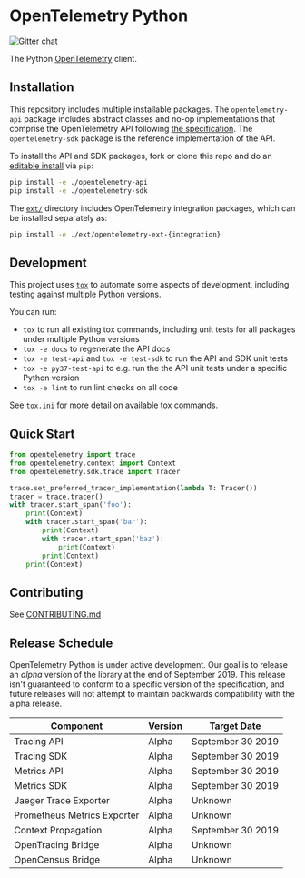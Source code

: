 # OpenTelemetry Python
[![Gitter chat][gitter-image]][gitter-url]

[gitter-image]: https://badges.gitter.im/open-telemetry/opentelemetry-python.svg
[gitter-url]: https://gitter.im/open-telemetry/opentelemetry-python?utm_source=badge&utm_medium=badge&utm_campaign=pr-badge&utm_content=badge

The Python [OpenTelemetry](https://opentelemetry.io/) client.

## Installation

This repository includes multiple installable packages. The `opentelemetry-api`
package includes abstract classes and no-op implementations that comprise the OpenTelemetry API following
[the
specification](https://github.com/open-telemetry/opentelemetry-specification).
The `opentelemetry-sdk` package is the reference implementation of the API.

To install the API and SDK packages, fork or clone this repo and do an
[editable
install](https://pip.pypa.io/en/stable/reference/pip_install/#editable-installs)
via `pip`:

```sh
pip install -e ./opentelemetry-api
pip install -e ./opentelemetry-sdk
```

The
[`ext/`](https://github.com/open-telemetry/opentelemetry-python/tree/master/ext)
directory includes OpenTelemetry integration packages, which can be installed
separately as:

```sh
pip install -e ./ext/opentelemetry-ext-{integration}
```

## Development

This project uses [`tox`](https://tox.readthedocs.io) to automate some aspects
of development, including testing against multiple Python versions.

You can run:

- `tox` to run all existing tox commands, including unit tests for all packages
  under multiple Python versions
- `tox -e docs` to regenerate the API docs
- `tox -e test-api` and `tox -e test-sdk` to run the API and SDK unit tests
- `tox -e py37-test-api` to e.g. run the the API unit tests under a specific
  Python version
- `tox -e lint` to run lint checks on all code

See
[`tox.ini`](https://github.com/open-telemetry/opentelemetry-python/blob/master/tox.ini)
for more detail on available tox commands.

## Quick Start

```python
from opentelemetry import trace
from opentelemetry.context import Context
from opentelemetry.sdk.trace import Tracer

trace.set_preferred_tracer_implementation(lambda T: Tracer())
tracer = trace.tracer()
with tracer.start_span('foo'):
    print(Context)
    with tracer.start_span('bar'):
        print(Context)
        with tracer.start_span('baz'):
            print(Context)
        print(Context)
    print(Context)
```

## Contributing

See [CONTRIBUTING.md](CONTRIBUTING.md)

## Release Schedule

OpenTelemetry Python is under active development. Our goal is to release an
_alpha_ version of the library at the end of September 2019. This release isn't
guaranteed to conform to a specific version of the specification, and future
releases will not attempt to maintain backwards compatibility with the alpha
release.

| Component                   | Version | Target Date       |
| --------------------------- | ------- | ----------------- |
| Tracing API                 | Alpha   | September 30 2019 |
| Tracing SDK                 | Alpha   | September 30 2019 |
| Metrics API                 | Alpha   | September 30 2019 |
| Metrics SDK                 | Alpha   | September 30 2019 |
| Jaeger Trace Exporter       | Alpha   | Unknown           |
| Prometheus Metrics Exporter | Alpha   | Unknown           |
| Context Propagation         | Alpha   | September 30 2019 |
| OpenTracing Bridge          | Alpha   | Unknown           |
| OpenCensus Bridge           | Alpha   | Unknown           |
